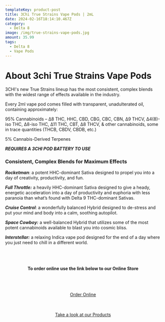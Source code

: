 ```yaml
---
templateKey: product-post
title: 3Chi True Strains Vape Pods | 2mL
date: 2024-02-16T18:14:10.467Z
category:
  - Delta 8
image: /img/true-strains-vape-pods.jpg
amount: 35.99
tags:
  - Delta 8
  - Vape Pods
---
```

# **About 3chi True Strains Vape Pods**

3CHI's new True Strains lineup has the most consistent, complex blends with the widest range of effects available in the industry.

Every 2ml vape pod comes filled with transparent, unadulterated oil, containing approximately:

95% Cannabinoids – ∆8 THC, HHC, CBD, CBG, CBC, CBN, ∆9 THCV, ∆4(8)-iso THC, ∆8-iso THC, ∆11 THC, CBT, ∆8 THCV, & other cannabinoids, some in trace quantities (THCB, CBDV, CBDB, etc.)

5% Cannabis-Derived Terpenes

***REQUIRES A 3CHI POD BATTERY TO USE***

### Consistent, Complex Blends for Maximum Effects

***Rocketman***: a potent HHC-dominant Sativa designed to propel you into a day of creativity, productivity, and fun.

***Full Throttle:*** a heavily HHC-dominant Sativa designed to give a heady, energetic acceleration into a day of productivity and euphoria with less paranoia than what’s found with Delta 9 THC-dominant Sativas.

***Cruise Control***: a wonderfully balanced Hybrid designed to de-stress and put your mind and body into a calm, soothing autopilot.

***Space Cowboy:*** a well-balanced Hybrid that utilizes some of the most potent cannabinoids available to blast you into cosmic bliss.

***Interstellar:*** a relaxing Indica vape pod designed for the end of a day where you just need to chill in a different world.

<br><br>

<Center>

#### **To order online use the link below to our Online Store**

<br><br>

<Center><a class="link-view-more-products" target="_blank" href="https://capitalcbd.shop/product/3chi-true-strain-pods/">Order Online</a></

<br><br><br>

<Center><a class="link-view-more-products" target="_blank" href="https://capitalamericanshaman.com/products">Take a look at our Products</a></Center>

<br><br>